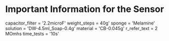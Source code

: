 # Important Information for the Sensor
capacitor_filter = '2.2microF'
weight_steps = 40g'
sponge = 'Melamine'
solution = 'DW-4.5ml_Soap-0.4g'
material = 'CB-0.045g'
r_refer_text = 2 MOmhs 
time_tests = '10s'

